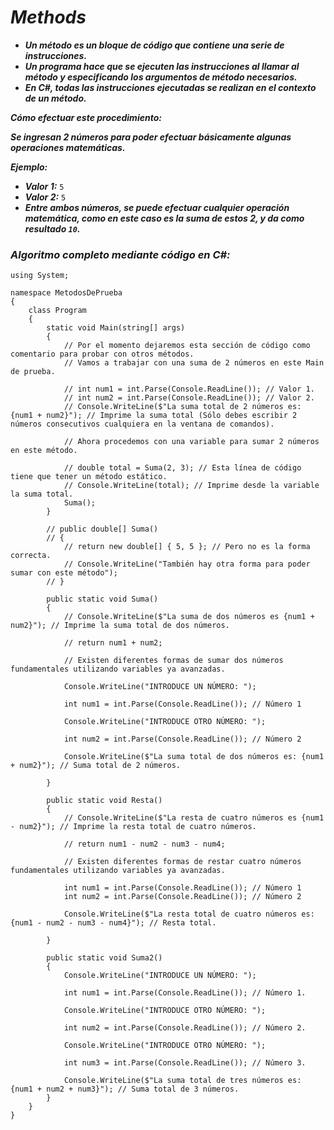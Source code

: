 # _Methods_

- **_Un método es un bloque de código que contiene una serie de instrucciones._**
- **_Un programa hace que se ejecuten las instrucciones al llamar al método y especificando los argumentos de método necesarios._**
- **_En C#, todas las instrucciones ejecutadas se realizan en el contexto de un método._**

**_Cómo efectuar este procedimiento:_**

**_Se ingresan 2 números para poder efectuar básicamente algunas operaciones matemáticas._**

**_Ejemplo:_**

- **_Valor 1:_** ```5```
- **_Valor 2:_** ```5```
- **_Entre ambos números, se puede efectuar cualquier operación matemática, como en este caso es la suma de estos 2, y da como resultado ```10```._**

### _Algoritmo completo mediante código en C#:_
```
﻿using System;

namespace MetodosDePrueba
{
    class Program
    {
        static void Main(string[] args)
        {
            // Por el momento dejaremos esta sección de código como comentario para probar con otros métodos.
            // Vamos a trabajar con una suma de 2 números en este Main de prueba.

            // int num1 = int.Parse(Console.ReadLine()); // Valor 1.
            // int num2 = int.Parse(Console.ReadLine()); // Valor 2.
            // Console.WriteLine($"La suma total de 2 números es: {num1 + num2}"); // Imprime la suma total (Sólo debes escribir 2 números consecutivos cualquiera en la ventana de comandos).

            // Ahora procedemos con una variable para sumar 2 números en este método.

            // double total = Suma(2, 3); // Esta línea de código tiene que tener un método estático.
            // Console.WriteLine(total); // Imprime desde la variable la suma total.
            Suma();
        }

        // public double[] Suma()
        // {
            // return new double[] { 5, 5 }; // Pero no es la forma correcta.
            // Console.WriteLine("También hay otra forma para poder sumar con este método");
        // }

        public static void Suma()
        {
            // Console.WriteLine($"La suma de dos números es {num1 + num2}"); // Imprime la suma total de dos números.

            // return num1 + num2;

            // Existen diferentes formas de sumar dos números fundamentales utilizando variables ya avanzadas.

            Console.WriteLine("INTRODUCE UN NÚMERO: ");

            int num1 = int.Parse(Console.ReadLine()); // Número 1

            Console.WriteLine("INTRODUCE OTRO NÚMERO: ");

            int num2 = int.Parse(Console.ReadLine()); // Número 2

            Console.WriteLine($"La suma total de dos números es: {num1 + num2}"); // Suma total de 2 números.

        }

        public static void Resta()
        {
            // Console.WriteLine($"La resta de cuatro números es {num1 - num2}"); // Imprime la resta total de cuatro números.

            // return num1 - num2 - num3 - num4;

            // Existen diferentes formas de restar cuatro números fundamentales utilizando variables ya avanzadas.

            int num1 = int.Parse(Console.ReadLine()); // Número 1
            int num2 = int.Parse(Console.ReadLine()); // Número 2

            Console.WriteLine($"La resta total de cuatro números es: {num1 - num2 - num3 - num4}"); // Resta total.

        }

        public static void Suma2()
        {
            Console.WriteLine("INTRODUCE UN NÚMERO: ");

            int num1 = int.Parse(Console.ReadLine()); // Número 1.

            Console.WriteLine("INTRODUCE OTRO NÚMERO: ");

            int num2 = int.Parse(Console.ReadLine()); // Número 2.

            Console.WriteLine("INTRODUCE OTRO NÚMERO: ");

            int num3 = int.Parse(Console.ReadLine()); // Número 3.

            Console.WriteLine($"La suma total de tres números es: {num1 + num2 + num3}"); // Suma total de 3 números.
        }
    }
}
```
